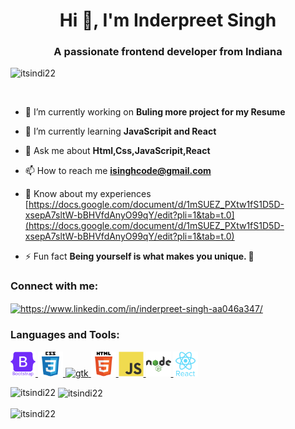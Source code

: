 <h1 align="center">Hi 👋, I'm Inderpreet Singh</h1>
<h3 align="center">A passionate frontend developer from Indiana</h3>

<p align="left"> <img src="https://komarev.com/ghpvc/?username=itsindi22&label=Profile%20views&color=0e75b6&style=flat" alt="itsindi22" /> </p>

<p align="left"> <a href="https://twitter.com/" target="blank"><img src="https://img.shields.io/twitter/follow/?logo=twitter&style=for-the-badge" alt="" /></a> </p>

- 🔭 I’m currently working on **Buling more project for my Resume**

- 🌱 I’m currently learning **JavaScripit and React**

- 💬 Ask me about **Html,Css,JavaScripit,React**

- 📫 How to reach me **isinghcode@gmail.com**

- 📄 Know about my experiences [https://docs.google.com/document/d/1mSUEZ_PXtw1fS1D5D-xsepA7sltW-bBHVfdAnyO99qY/edit?pli=1&tab=t.0](https://docs.google.com/document/d/1mSUEZ_PXtw1fS1D5D-xsepA7sltW-bBHVfdAnyO99qY/edit?pli=1&tab=t.0)

- ⚡ Fun fact **Being yourself is what makes you unique. 🌟**

<h3 align="left">Connect with me:</h3>
<p align="left">
<a href="https://linkedin.com/in/https://www.linkedin.com/in/inderpreet-singh-aa046a347/" target="blank"><img align="center" src="https://raw.githubusercontent.com/rahuldkjain/github-profile-readme-generator/master/src/images/icons/Social/linked-in-alt.svg" alt="https://www.linkedin.com/in/inderpreet-singh-aa046a347/" height="30" width="40" /></a>
</p>

<h3 align="left">Languages and Tools:</h3>
<p align="left"> <a href="https://getbootstrap.com" target="_blank" rel="noreferrer"> <img src="https://raw.githubusercontent.com/devicons/devicon/master/icons/bootstrap/bootstrap-plain-wordmark.svg" alt="bootstrap" width="40" height="40"/> </a> <a href="https://www.w3schools.com/css/" target="_blank" rel="noreferrer"> <img src="https://raw.githubusercontent.com/devicons/devicon/master/icons/css3/css3-original-wordmark.svg" alt="css3" width="40" height="40"/> </a> <a href="https://www.gtk.org/" target="_blank" rel="noreferrer"> <img src="https://upload.wikimedia.org/wikipedia/commons/7/71/GTK_logo.svg" alt="gtk" width="40" height="40"/> </a> <a href="https://www.w3.org/html/" target="_blank" rel="noreferrer"> <img src="https://raw.githubusercontent.com/devicons/devicon/master/icons/html5/html5-original-wordmark.svg" alt="html5" width="40" height="40"/> </a> <a href="https://developer.mozilla.org/en-US/docs/Web/JavaScript" target="_blank" rel="noreferrer"> <img src="https://raw.githubusercontent.com/devicons/devicon/master/icons/javascript/javascript-original.svg" alt="javascript" width="40" height="40"/> </a> <a href="https://nodejs.org" target="_blank" rel="noreferrer"> <img src="https://raw.githubusercontent.com/devicons/devicon/master/icons/nodejs/nodejs-original-wordmark.svg" alt="nodejs" width="40" height="40"/> </a> <a href="https://reactjs.org/" target="_blank" rel="noreferrer"> <img src="https://raw.githubusercontent.com/devicons/devicon/master/icons/react/react-original-wordmark.svg" alt="react" width="40" height="40"/> </a> </p>

<p><img align="left" src="https://github-readme-stats.vercel.app/api/top-langs?username=itsindi22&show_icons=true&locale=en&layout=compact" alt="itsindi22" /></p>

<p>&nbsp;<img align="center" src="https://github-readme-stats.vercel.app/api?username=itsindi22&show_icons=true&locale=en" alt="itsindi22" /></p>

<p><img align="center" src="https://github-readme-streak-stats.herokuapp.com/?user=itsindi22&" alt="itsindi22" /></p>
